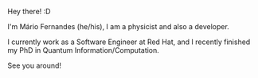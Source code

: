 <!--
**FernandesMF/FernandesMF** is a ✨ _special_ ✨ repository because its `README.md` (this file) appears on your GitHub profile.

Here are some ideas to get you started:

- 🔭 I’m currently working on ...
- 🌱 I’m currently learning ...
- 👯 I’m looking to collaborate on ...
- 🤔 I’m looking for help with ...
- 💬 Ask me about ...
- 📫 How to reach me: ...
- ⚡ Fun fact: ...
-->

Hey there! :D

I'm Mário Fernandes (he/his), I am a physicist and also a developer.

I currently work as a Software Engineer at Red Hat, and I recently finished my PhD in Quantum Information/Computation.

See you around!

